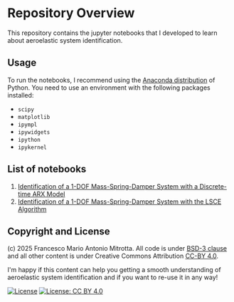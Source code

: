 # Repository Overview #

This repository contains the jupyter notebooks that I developed to learn about aeroelastic system identification.

## Usage

To run the notebooks, I recommend using the [Anaconda distribution](https://www.anaconda.com/products/distribution) of Python. You need to use an environment with the following packages installed:

- `scipy`
- `matplotlib`
- `ipympl`
- `ipywidgets`
- `ipython`
- `ipykernel`

## List of notebooks

1. [Identification of a 1-DOF Mass-Spring-Damper System with a Discrete-time ARX Model](https://nbviewer.org/github/fmamitrotta/learn-aeroelastic-sid/blob/main/notebooks/01_Identification_of_a_1-DOF_Mass-Spring-Damper_System_with_a_Discrete-time_ARX_Model.ipynb)
2. [Identification of a 1-DOF Mass-Spring-Damper System with the LSCE Algorithm](https://nbviewer.org/github/fmamitrotta/learn-aeroelastic-sid/blob/main/notebooks/02_Identification_of_a_1-DOF_Mass-Spring-Damper_System_with_the_LSCE_Algorithm.ipynb)

## Copyright and License

(c) 2025 Francesco Mario Antonio Mitrotta. All code is under [BSD-3 clause](https://spdx.org/licenses/BSD-3-Clause.html) and all other content is under Creative Commons Attribution [CC-BY 4.0](https://creativecommons.org/licenses/by/4.0/). 

I'm happy if this content can help you getting a smooth understanding of aeroelastic system identification and if you want to re-use it in any way!

[![License](https://img.shields.io/badge/License-BSD%203--Clause-blue.svg)](https://spdx.org/licenses/BSD-3-Clause.html) [![License: CC BY 4.0](https://img.shields.io/badge/License-CC%20BY%204.0-lightgrey.svg)](https://creativecommons.org/licenses/by/4.0/)
